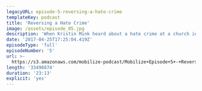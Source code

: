 ```yaml
---
legacyURL: episode-5-reversing-a-hate-crime
templateKey: podcast
title: 'Reversing a Hate Crime'
image: /assets/episode_05.jpg
description: 'When Kristin Mink heard about a hate crime at a church in her community, she decided to do something about it.'
date: '2017-04-25T17:25:04.419Z'
episodeType: 'full'
episodeNumber: '5'
url: >-
  https://s3.amazonaws.com/mobilize-podcast/Mobilize+Episode+5+-+Reversing+a+Hate+Crime.mp3
length: '33498874'
duration: '23:13'
explicit: 'yes'
---
```

